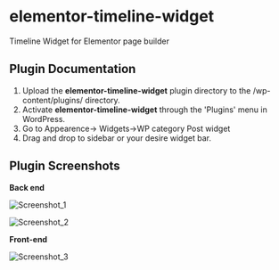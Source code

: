 # elementor-timeline-widget
Timeline Widget for Elementor page builder

## Plugin Documentation
1. Upload the **elementor-timeline-widget** plugin directory to the /wp-content/plugins/ directory.
2. Activate **elementor-timeline-widget** through the 'Plugins' menu in WordPress.
3. Go to Appearence-> Widgets->WP category Post widget
4. Drag and drop to sidebar or your desire widget bar.


## Plugin Screenshots

**Back end**

![Screenshot_1](https://ps.w.org/3r-elementor-timeline-widget/assets/screenshot-1.png?rev=1959999)

![Screenshot_2](https://ps.w.org/3r-elementor-timeline-widget/assets/screenshot-2.png?rev=1967121)


**Front-end** 

![Screenshot_3](https://ps.w.org/3r-elementor-timeline-widget/assets/screenshot-3.png?rev=1967121)
